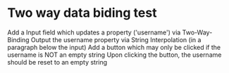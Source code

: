 # Two way data biding test

Add a Input field which updates a property ('username') via Two-Way-Binding
Output the username property via String Interpolation (in a paragraph below the input)
Add a button which may only be clicked if the username is NOT an empty string
Upon clicking the button, the username should be reset to an empty string
